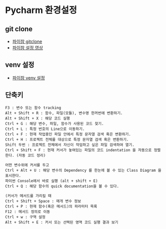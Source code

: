# Pycharm 환경설정

## git clone
* [파이참 gitclone](https://baessi.tistory.com/116)
* [파이참 설정 영상](https://opentutorials.org/course/3666/24539)

## venv 설정
* [파이참 venv 설정](https://sseambong.tistory.com/285)

## 단축키
```
F3 : 변수 또는 함수 tracking
Alt + Shift + R : 함수, 파일(모듈), 변수명 한꺼번에 변환하기.
Alt + Shift + X : 해당 코드 실행
Ctrl + G : 해당 변수, 파일, 함수가 사용된 코드 찾기.
Ctrl + L : 특정 번호의 Line으로 이동하기.
Ctrl + F : 현재 작업중인 파일 안에서 특정 문자열 검색 혹은 변환하기.
Ctrl + H : 프로젝트 전체를 대상으로 특정 문자열 검색 혹은 변환하기.
Shift 두번 : 프로젝트 전체에서 자신이 작업하고 싶은 파일 검색하여 열기.
Ctrl + Shift + F : 현재 커서가 놓여있는 파일의 코드 indentation 을 자동으로 정렬한다. (자동 코드 정리)

어떤 변수위에 커서를 두고
Ctrl + Alt + U : 해당 변수의 Dependency 를 한눈에 볼 수 있는 Class Diagram 을 표시한다.
파이썬 Console에서 바로 실행 (alt + shift + E)
Ctrl + Q : 해당 함수의 quick documentation을 볼 수 있다.

(커서가 메서드를 가리킬 때
Ctrl + Shift + Space : 매개 변수 정보
Ctrl + P : 현재 함수(혹은 메서드)의 파라미터 목록
F12 : 메서드 정의로 이동
Ctrl + w : 구역 설정
Alt + Shift + E : 커서 또는 선택된 영역 코드 실행 결과 보기
```
